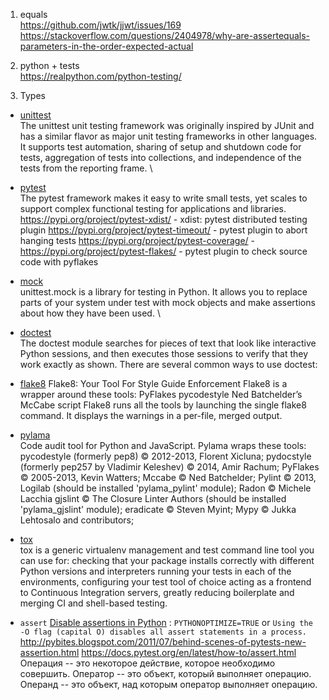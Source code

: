 1. equals \
   https://github.com/jwtk/jjwt/issues/169
   https://stackoverflow.com/questions/2404978/why-are-assertequals-parameters-in-the-order-expected-actual
   
2. python + tests \
   https://realpython.com/python-testing/

3. Types
- [unittest](https://docs.python.org/3/library/unittest.html) \
   The unittest unit testing framework was originally inspired by JUnit and has a similar flavor as major unit testing frameworks in other languages. It supports test automation, sharing of setup and shutdown code for tests, aggregation of tests into collections, and independence of the tests from the reporting frame. \

- [pytest](https://docs.pytest.org/en/) \
  The pytest framework makes it easy to write small tests, yet scales to support complex functional testing for applications and libraries. \
  https://pypi.org/project/pytest-xdist/ - xdist: pytest distributed testing plugin
  https://pypi.org/project/pytest-timeout/ - pytest plugin to abort hanging tests
  https://pypi.org/project/pytest-coverage/ -
  https://pypi.org/project/pytest-flakes/ - pytest plugin to check source code with pyflakes


- [mock](https://docs.python.org/3/library/unittest.mock.html) \
unittest.mock is a library for testing in Python. It allows you to replace parts of your system under test with mock objects and make assertions about how they have been used. \

- [doctest](https://docs.python.org/3/library/doctest.html) \
The doctest module searches for pieces of text that look like interactive Python sessions, and then executes those sessions to verify that they work exactly as shown. There are several common ways to use doctest:

- [flake8](https://flake8.pycqa.org/en/latest/)
Flake8: Your Tool For Style Guide Enforcement
Flake8 is a wrapper around these tools:
PyFlakes
pycodestyle
Ned Batchelder’s McCabe script
Flake8 runs all the tools by launching the single flake8 command. It displays the warnings in a per-file, merged output.

- [pylama](https://github.com/klen/pylama) \
    Code audit tool for Python and JavaScript. Pylama wraps these tools:
  pycodestyle (formerly pep8) © 2012-2013, Florent Xicluna;
  pydocstyle (formerly pep257 by Vladimir Keleshev) © 2014, Amir Rachum;
  PyFlakes © 2005-2013, Kevin Watters;
  Mccabe © Ned Batchelder;
  Pylint © 2013, Logilab (should be installed 'pylama_pylint' module);
  Radon © Michele Lacchia
  gjslint © The Closure Linter Authors (should be installed 'pylama_gjslint' module);
  eradicate © Steven Myint;
  Mypy © Jukka Lehtosalo and contributors;

- [tox](https://pypi.org/project/tox/) \
  tox is a generic virtualenv management and test command line tool you can use for:
checking that your package installs correctly with different Python versions and interpreters
running your tests in each of the environments, configuring your test tool of choice
acting as a frontend to Continuous Integration servers, greatly reducing boilerplate and merging CI and shell-based testing.

- `assert`
  [Disable assertions in Python](https://stackoverflow.com/questions/1273211/disable-assertions-in-python) \:
  `PYTHONOPTIMIZE=TRUE` or `Using the -O flag (capital O) disables all assert statements in a process.`
  http://pybites.blogspot.com/2011/07/behind-scenes-of-pytests-new-assertion.html
  https://docs.pytest.org/en/latest/how-to/assert.html
  Операция -- это некоторое действие, которое необходимо совершить.
  Оператор -- это объект, который выполняет операцию.
  Операнд -- это объект, над которым оператор выполняет операцию.

